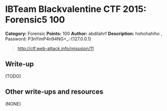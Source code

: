 # IBTeam Blackvalentine CTF 2015: Forensic5 100

**Category:** Forensic
**Points:** 100
**Author:** abdilahrf
**Description:** hohohahiho  , Password: P3nYimP4n94NG+_::{127.0.0.1}

> http://ctf.web-attack.info/misssion/11

## Write-up

(TODO)

## Other write-ups and resources

(NONE)
